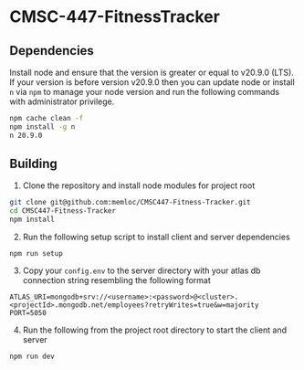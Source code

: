 # CMSC-447-FitnessTracker

## Dependencies

Install node and ensure that the version is greater or equal to v20.9.0 (LTS). If your version is before version v20.9.0 then you can update node or install `n` via `npm` to manage your node version and run the following commands with administrator privilege.
```sh
npm cache clean -f
npm install -g n
n 20.9.0
```

## Building

1. Clone the repository and install node modules for project root
```sh
git clone git@github.com:memloc/CMSC447-Fitness-Tracker.git
cd CMSC447-Fitness-Tracker
npm install
```

2. Run the following setup script to install client and server dependencies
```
npm run setup
```

3. Copy your `config.env` to the server directory with your atlas db connection string resembling the following format
```
ATLAS_URI=mongodb+srv://<username>:<password>@<cluster>.<projectId>.mongodb.net/employees?retryWrites=true&w=majority
PORT=5050
```

4. Run the following from the project root directory to start the client and server
```
npm run dev
```
